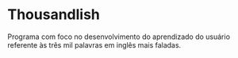 # Thousandlish
Programa com foco no desenvolvimento do aprendizado do usuário referente às três mil palavras em inglês mais faladas.
